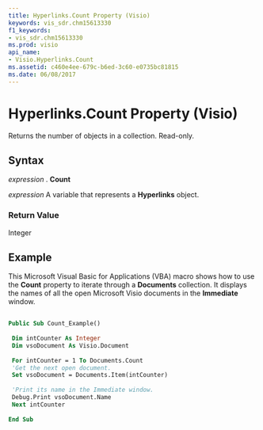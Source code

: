 ```yaml
---
title: Hyperlinks.Count Property (Visio)
keywords: vis_sdr.chm15613330
f1_keywords:
- vis_sdr.chm15613330
ms.prod: visio
api_name:
- Visio.Hyperlinks.Count
ms.assetid: c460e4ee-679c-b6ed-3c60-e0735bc81815
ms.date: 06/08/2017
---
```



# Hyperlinks.Count Property (Visio)

Returns the number of objects in a collection. Read-only.


## Syntax

 _expression_ . **Count**

 _expression_ A variable that represents a **Hyperlinks** object.


### Return Value

Integer


## Example

This Microsoft Visual Basic for Applications (VBA) macro shows how to use the **Count** property to iterate through a **Documents** collection. It displays the names of all the open Microsoft Visio documents in the **Immediate** window.


```vb
 
Public Sub Count_Example() 
 
 Dim intCounter As Integer 
 Dim vsoDocument As Visio.Document 
 
 For intCounter = 1 To Documents.Count 
 'Get the next open document. 
 Set vsoDocument = Documents.Item(intCounter) 
 
 'Print its name in the Immediate window. 
 Debug.Print vsoDocument.Name 
 Next intCounter 
 
End Sub
```


